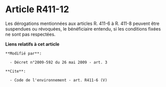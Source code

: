 # Article R411-12

Les dérogations mentionnées aux articles R. 411-6 à R. 411-8 peuvent être suspendues ou révoquées, le bénéficiaire entendu,
si les conditions fixées ne sont pas respectées.

**Liens relatifs à cet article**

	**Modifié par**:

	  - Décret n°2009-592 du 26 mai 2009 - art. 3

	**Cite**:

	  - Code de l'environnement - art. R411-6 (V)

